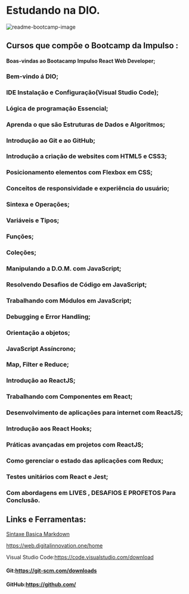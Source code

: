 # Estudando na DIO.

![readme-bootcamp-image](https://user-images.githubusercontent.com/88461178/138758694-f3c35bbd-03d5-418f-a96d-267d2441c66f.png)


## Cursos que compõe o Bootcamp da Impulso :

#### Boas-vindas ao Bootacamp Impulso React Web Developer;
### Bem-vindo á DIO;
### IDE Instalação e Configuração(Visual Studio Code);
### Lógica de programação Essencial;
### Aprenda o que são Estruturas de Dados e Algoritmos;
### Introdução ao Git e ao GitHub;
### Introdução a criação de websites com HTML5 e CSS3; 
### Posicionamento elementos com Flexbox em CSS;
### Conceitos de responsividade e experiência do usuário;
### Sintexa e Operações;
### Variáveis e Tipos;
### Funções;
### Coleções;
### Manipulando a D.O.M. com JavaScript;
### Resolvendo Desafios de Código em JavaScript;
### Trabalhando com Módulos em JavaScript;
### Debugging e Error Handling;
### Orientação a objetos;
### JavaScript Assíncrono;
### Map, Filter e Reduce;
### Introdução ao ReactJS;
### Trabalhando com Componentes em React;
### Desenvolvimento de aplicações para internet com ReactJS;
### Introdução aos React Hooks;
### Práticas avançadas em projetos com ReactJS;
### Como gerenciar o estado das aplicações com Redux;
### Testes unitários com React e Jest;

### Com abordagens em LIVES , DESAFIOS E PROFETOS Para Conclusão.

## Links e Ferramentas:
[Sintaxe Basica Markdown](https://www.markdownguide.org/basic-syntax/) 

https://web.digitalinnovation.one/home 

Visual Studio Code:https://code.visualstudio.com/download
#### Git:https://git-scm.com/downloads
#### GitHub:https://github.com/
